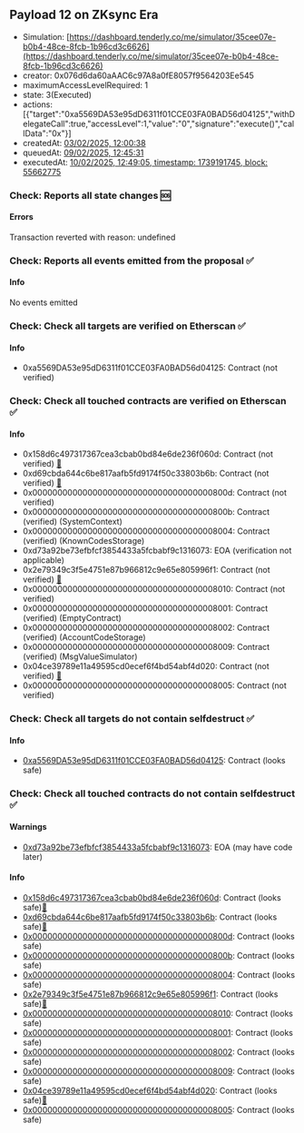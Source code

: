 ## Payload 12 on ZKsync Era

- Simulation: [https://dashboard.tenderly.co/me/simulator/35cee07e-b0b4-48ce-8fcb-1b96cd3c6626](https://dashboard.tenderly.co/me/simulator/35cee07e-b0b4-48ce-8fcb-1b96cd3c6626)
- creator: 0x076d6da60aAAC6c97A8a0fE8057f9564203Ee545
- maximumAccessLevelRequired: 1
- state: 3(Executed)
- actions: [{"target":"0xa5569DA53e95dD6311f01CCE03FA0BAD56d04125","withDelegateCall":true,"accessLevel":1,"value":"0","signature":"execute()","callData":"0x"}]
- createdAt: [03/02/2025, 12:00:38](https://era.zksync.network//tx/0x513716d0a6035998d6bd6d1c83c7aeaa639432b4b4f1b8a704bd27214df9b8ba)
- queuedAt: [09/02/2025, 12:45:31](https://era.zksync.network//tx/0xe909806c04f926b260f753cd226ea3679973114134d113d22097a1742cf4bdfe)
- executedAt: [10/02/2025, 12:49:05, timestamp: 1739191745, block: 55662775](https://era.zksync.network//tx/0x4f309af3e3db28b656807a451ce1430fe6bcb2d46f6278cc1bfeefab5f135a55)

### Check: Reports all state changes :sos:

#### Errors

Transaction reverted with reason: undefined

### Check: Reports all events emitted from the proposal :white_check_mark:

#### Info

No events emitted

### Check: Check all targets are verified on Etherscan :white_check_mark:

#### Info

- 0xa5569DA53e95dD6311f01CCE03FA0BAD56d04125: Contract (not verified) 

### Check: Check all touched contracts are verified on Etherscan :white_check_mark:

#### Info

- 0x158d6c497317367cea3cbab0bd84e6de236f060d: Contract (not verified) [:ghost:](https://github.com/bgd-labs/aave-address-book "MiscZkSync.PROXY_ADMIN")
- 0xd69cbda644c6be817aafb5fd9174f50c33803b6b: Contract (not verified) [:ghost:](https://github.com/bgd-labs/aave-address-book "AaveV3ZkSync.COLLECTOR")
- 0x000000000000000000000000000000000000800d: Contract (not verified) 
- 0x000000000000000000000000000000000000800b: Contract (verified) (SystemContext) 
- 0x0000000000000000000000000000000000008004: Contract (verified) (KnownCodesStorage) 
- 0xd73a92be73efbfcf3854433a5fcbabf9c1316073: EOA (verification not applicable)
- 0x2e79349c3f5e4751e87b966812c9e65e805996f1: Contract (not verified) [:ghost:](https://github.com/bgd-labs/aave-address-book "GovernanceV3ZkSync.PAYLOADS_CONTROLLER")
- 0x0000000000000000000000000000000000008010: Contract (not verified) 
- 0x0000000000000000000000000000000000008001: Contract (verified) (EmptyContract) 
- 0x0000000000000000000000000000000000008002: Contract (verified) (AccountCodeStorage) 
- 0x0000000000000000000000000000000000008009: Contract (verified) (MsgValueSimulator) 
- 0x04ce39789e11a49595cd0ecef6f4bd54abf4d020: Contract (not verified) [:ghost:](https://github.com/bgd-labs/aave-address-book "AaveV3ZkSync.ACL_ADMIN, GovernanceV3ZkSync.EXECUTOR_LVL_1")
- 0x0000000000000000000000000000000000008005: Contract (not verified) 

### Check: Check all targets do not contain selfdestruct :white_check_mark:

#### Info

- [0xa5569DA53e95dD6311f01CCE03FA0BAD56d04125](https://era.zksync.network//address/0xa5569DA53e95dD6311f01CCE03FA0BAD56d04125): Contract (looks safe)

### Check: Check all touched contracts do not contain selfdestruct :white_check_mark:

#### Warnings

- [0xd73a92be73efbfcf3854433a5fcbabf9c1316073](https://era.zksync.network//address/0xd73a92be73efbfcf3854433a5fcbabf9c1316073): EOA (may have code later)

#### Info

- [0x158d6c497317367cea3cbab0bd84e6de236f060d](https://era.zksync.network//address/0x158d6c497317367cea3cbab0bd84e6de236f060d): Contract (looks safe)[:ghost:](https://github.com/bgd-labs/aave-address-book "MiscZkSync.PROXY_ADMIN")
- [0xd69cbda644c6be817aafb5fd9174f50c33803b6b](https://era.zksync.network//address/0xd69cbda644c6be817aafb5fd9174f50c33803b6b): Contract (looks safe)[:ghost:](https://github.com/bgd-labs/aave-address-book "AaveV3ZkSync.COLLECTOR")
- [0x000000000000000000000000000000000000800d](https://era.zksync.network//address/0x000000000000000000000000000000000000800d): Contract (looks safe)
- [0x000000000000000000000000000000000000800b](https://era.zksync.network//address/0x000000000000000000000000000000000000800b): Contract (looks safe)
- [0x0000000000000000000000000000000000008004](https://era.zksync.network//address/0x0000000000000000000000000000000000008004): Contract (looks safe)
- [0x2e79349c3f5e4751e87b966812c9e65e805996f1](https://era.zksync.network//address/0x2e79349c3f5e4751e87b966812c9e65e805996f1): Contract (looks safe)[:ghost:](https://github.com/bgd-labs/aave-address-book "GovernanceV3ZkSync.PAYLOADS_CONTROLLER")
- [0x0000000000000000000000000000000000008010](https://era.zksync.network//address/0x0000000000000000000000000000000000008010): Contract (looks safe)
- [0x0000000000000000000000000000000000008001](https://era.zksync.network//address/0x0000000000000000000000000000000000008001): Contract (looks safe)
- [0x0000000000000000000000000000000000008002](https://era.zksync.network//address/0x0000000000000000000000000000000000008002): Contract (looks safe)
- [0x0000000000000000000000000000000000008009](https://era.zksync.network//address/0x0000000000000000000000000000000000008009): Contract (looks safe)
- [0x04ce39789e11a49595cd0ecef6f4bd54abf4d020](https://era.zksync.network//address/0x04ce39789e11a49595cd0ecef6f4bd54abf4d020): Contract (looks safe)[:ghost:](https://github.com/bgd-labs/aave-address-book "AaveV3ZkSync.ACL_ADMIN, GovernanceV3ZkSync.EXECUTOR_LVL_1")
- [0x0000000000000000000000000000000000008005](https://era.zksync.network//address/0x0000000000000000000000000000000000008005): Contract (looks safe)

